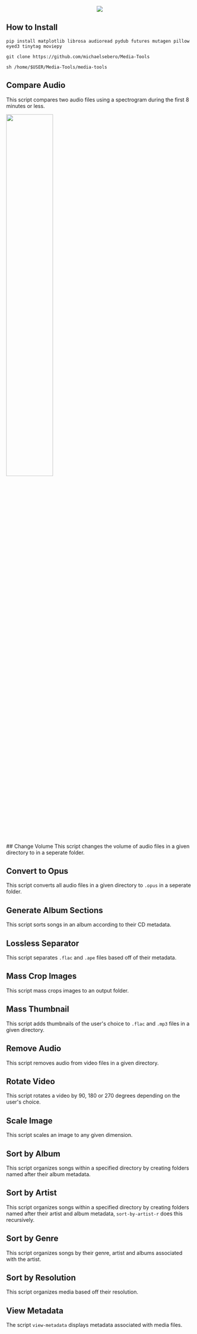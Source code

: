<p align="center">
	<img src="https://i.postimg.cc/Hns6LNCz/document-tools.png" />

## How to Install

```
pip install matplotlib librosa audioread pydub futures mutagen pillow eyed3 tinytag moviepy

git clone https://github.com/michaelsebero/Media-Tools

sh /home/$USER/Media-Tools/media-tools
```

## Compare Audio
This script compares two audio files using a spectrogram during the first 8 minutes or less.

<p align="left">
    <img src="https://i.postimg.cc/4dgNCq02/comparison.png" style="width:50%; height:auto;" />
</p>
## Change Volume
This script changes the volume of audio files in a given directory to in a seperate folder.

## Convert to Opus
This script converts all audio files in a given directory to `.opus` in a seperate folder.

## Generate Album Sections
This script sorts songs in an album according to their CD metadata.

## Lossless Separator
This script separates `.flac` and `.ape` files based off of their metadata.

## Mass Crop Images
This script mass crops images to an output folder.

## Mass Thumbnail
This script adds thumbnails of the user's choice to `.flac` and `.mp3` files in a given directory.

## Remove Audio
This script removes audio from video files in a given directory.

## Rotate Video
This script rotates a video by 90, 180 or 270 degrees depending on the user's choice.

## Scale Image
This script scales an image to any given dimension.

## Sort by Album
This script organizes songs within a specified directory by creating folders named after their album metadata.

## Sort by Artist
This script organizes songs within a specified directory by creating folders named after their artist and album metadata, `sort-by-artist-r` does this recursively.

## Sort by Genre
This script organizes songs by their genre, artist and albums associated with the artist.

## Sort by Resolution
This script organizes media based off their resolution.

## View Metadata
The script `view-metadata` displays metadata associated with media files.
